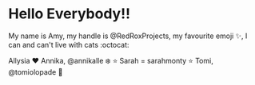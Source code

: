 # Hello Everybody!! 

My name is Amy, my handle is @RedRoxProjects, my favourite emoji :sparkles:, I can and can't live with cats :octocat:

Allysia :heart:
Annika, @annikalle :snowflake:
:star: Sarah = sarahmonty :star:
Tomi, @tomiolopade :rocket: